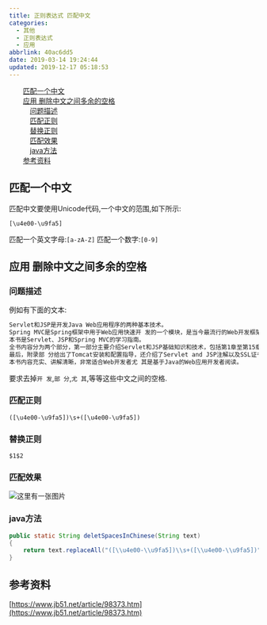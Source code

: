 ```yaml
---
title: 正则表达式 匹配中文
categories:
  - 其他
  - 正则表达式
  - 应用
abbrlink: 40ac6dd5
date: 2019-03-14 19:24:44
updated: 2019-12-17 05:18:53
---
```

<div id='my_toc'><a href="/blog/40ac6dd5/#匹配一个中文" class="header_2">匹配一个中文</a>&nbsp;<br><a href="/blog/40ac6dd5/#应用-删除中文之间多余的空格" class="header_2">应用 删除中文之间多余的空格</a>&nbsp;<br><a href="/blog/40ac6dd5/#问题描述" class="header_3">问题描述</a>&nbsp;<br><a href="/blog/40ac6dd5/#匹配正则" class="header_3">匹配正则</a>&nbsp;<br><a href="/blog/40ac6dd5/#替换正则" class="header_3">替换正则</a>&nbsp;<br><a href="/blog/40ac6dd5/#匹配效果" class="header_3">匹配效果</a>&nbsp;<br><a href="/blog/40ac6dd5/#java方法" class="header_3">java方法</a>&nbsp;<br><a href="/blog/40ac6dd5/#参考资料" class="header_2">参考资料</a>&nbsp;<br></div>
<style>.header_1{margin-left: 1em;}.header_2{margin-left: 2em;}.header_3{margin-left: 3em;}.header_4{margin-left: 4em;}.header_5{margin-left: 5em;}.header_6{margin-left: 6em;}</style>
<!--more-->
<script>if (navigator.platform.search('arm')==-1){document.getElementById('my_toc').style.display = 'none';}var e,p = document.getElementsByTagName('p');while (p.length>0) {e = p[0];e.parentElement.removeChild(e);}</script>

<!--end-->
## 匹配一个中文 ##
匹配中文要使用Unicode代码,一个中文的范围,如下所示:
```regex
[\u4e00-\u9fa5]
```
匹配一个英文字母:`[a-zA-Z]`
匹配一个数字:`[0-9]`
## 应用 删除中文之间多余的空格 ##
### 问题描述 ###
例如有下面的文本:
```markdown
Servlet和JSP是开发Java Web应用程序的两种基本技术。
Spring MVC是Spring框架中用于Web应用快速开 发的一个模块，是当今最流行的Web开发框架之一。 
本书是Servlet、JSP和Spring MVC的学习指南。
全书内容分为两个部分，第一部分主要介绍Servlet和JSP基础知识和技术，包括第1章至第15章；第2部分主要介绍Spring MVC，包括第16章至第24章。
最后，附录部 分给出了Tomcat安装和配置指导，还介绍了Servlet and JSP注解以及SSL证书。
本书内容充实、讲解清晰，非常适合Web开发者尤 其是基于Java的Web应用开发者阅读。
```
要求去掉`开 发`,`部 分`,`尤 其`,等等这些中文之间的空格.
### 匹配正则 ###
```regex
([\u4e00-\u9fa5])\s+([\u4e00-\u9fa5])
```
### 替换正则 ###
```regex
$1$2
```
### 匹配效果 ###
![这里有一张图片](https://image-1257720033.cos.ap-shanghai.myqcloud.com/blog/regex/example/Chinese/1.png)
### java方法 ###
```java
public static String deletSpacesInChinese(String text)
{
    return text.replaceAll("([\\u4e00-\\u9fa5])\\s+([\\u4e00-\\u9fa5])", "$1$2");
}
```
## 参考资料 ##
[https://www.jb51.net/article/98373.htm](https://www.jb51.net/article/98373.htm)
